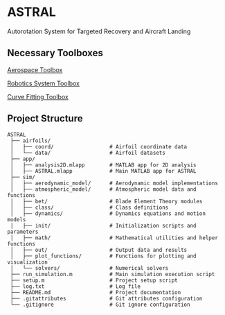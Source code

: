 # ASTRAL

Autorotation System for Targeted Recovery and Aircraft Landing


## Necessary Toolboxes

[Aerospace Toolbox](https://www.mathworks.com/products/aerospace-toolbox.html)

[Robotics System Toolbox](https://www.mathworks.com/products/robotics.html)

[Curve Fitting Toolbox](https://www.mathworks.com/products/curvefitting.html)

## Project Structure

```
ASTRAL 
 ├── airfoils/  
 │   ├── coord/                  # Airfoil coordinate data  
 │   └── data/                   # Airfoil datasets  
 ├── app/  
 │   ├── analysis2D.mlapp        # MATLAB app for 2D analysis  
 │   ├── ASTRAL.mlapp            # Main MATLAB app for ASTRAL
 ├── sim/  
 │   ├── aerodynamic_model/      # Aerodynamic model implementations  
 │   ├── atmospheric_model/      # Atmospheric model data and functions  
 │   ├── bet/                    # Blade Element Theory modules  
 │   ├── class/                  # Class definitions  
 │   ├── dynamics/               # Dynamics equations and motion models  
 │   ├── init/                   # Initialization scripts and parameters  
 │   ├── math/                   # Mathematical utilities and helper functions  
 │   ├── out/                    # Output data and results  
 │   ├── plot_functions/         # Functions for plotting and visualization  
 │   └── solvers/                # Numerical solvers  
 ├── run_simulation.m            # Main simulation execution script  
 ├── setup.m                     # Project setup script  
 ├── log.txt                     # Log file  
 ├── README.md                   # Project documentation  
 ├── .gitattributes              # Git attributes configuration  
 └── .gitignore                  # Git ignore configuration  
```

